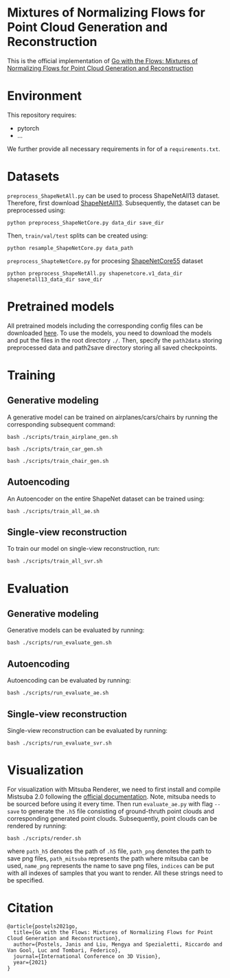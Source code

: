 # Mixtures of Normalizing Flows for Point Cloud Generation and Reconstruction
This is the official implementation of [Go with the Flows: Mixtures of Normalizing Flows for Point Cloud Generation and Reconstruction](https://arxiv.org/abs/2106.03135)

# Environment

This repository requires:

- pytorch
- ...

We further provide all necessary requirements in for of a `requirements.txt`.

# Datasets

`preprocess_ShapeNetAll.py` can be used to process ShapeNetAll13 dataset. Therefore, first download [ShapeNetAll13](https://shapenet.org/). Subsequently, the dataset can be preprocessed using:
  
```python preprocess_ShapeNetCore.py data_dir save_dir```

Then, `train/val/test` splits can be created using:
  
```python resample_ShapeNetCore.py data_path```
  
`preprocess_ShapteNetCore.py` for procesing [ShapeNetCore55](https://shapenet.org/) dataset
  
```python preprocess_ShapeNetAll.py shapenetcore.v1_data_dir shapenetall13_data_dir save_dir```


# Pretrained models

All pretrained models including the corresponding config files can be downloaded [here](https://drive.google.com/drive/folders/1fkVBVqxy2_zTevwd3WdnROPreYke-zuU?usp=sharing).
To use the models, you need to download the models and put the files in the root directory `./`.
Then, specify the `path2data` storing preprocessed data and path2save directory storing all saved
checkpoints.
  
# Training

## Generative modeling

A generative model can be trained on airplanes/cars/chairs by running the corresponding subsequent command:
 
``` 
bash ./scripts/train_airplane_gen.sh
  
bash ./scripts/train_car_gen.sh
  
bash ./scripts/train_chair_gen.sh
```

## Autoencoding

An Autoencoder on the entire ShapeNet dataset can be trained using:

```
bash ./scripts/train_all_ae.sh
```

## Single-view reconstruction

To train our model on single-view reconstruction, run:

```
bash ./scripts/train_all_svr.sh
```

# Evaluation

## Generative modeling

Generative models can be evaluated by running:
 
```
bash ./scripts/run_evaluate_gen.sh
```

## Autoencoding

Autoencoding can be evaluated by running:

```
bash ./scripts/run_evaluate_ae.sh
```

## Single-view reconstruction

Single-view reconstruction can be evaluated by running:

```
bash ./scripts/run_evaluate_svr.sh
```

# Visualization

For visualization with Mitsuba Renderer, we need to first install and compile Mistsuba 2.0 following the [official documentation](https://www.mitsuba-renderer.org/). Note, mitsuba needs to be sourced before using it every time. Then run `evaluate_ae.py` with flag `--save` to generate the `.h5` file consisting
of ground-thruth point clouds and corresponding generated point clouds. Subsequently, point clouds can be rendered by running:

```
bash ./scripts/render.sh
```
where `path_h5` denotes the path of `.h5` file, `path_png` denotes the path to save png files, `path_mitsuba` represents the path where mitsuba can be used, `name_png` represents the name to save png files, `indices` can be put with all indexes of samples that you want to render. All these strings need to be specified.

# Citation

```
@article{postels2021go,
  title={Go with the Flows: Mixtures of Normalizing Flows for Point Cloud Generation and Reconstruction},
  author={Postels, Janis and Liu, Mengya and Spezialetti, Riccardo and Van Gool, Luc and Tombari, Federico},
  journal={International Conference on 3D Vision},
  year={2021}
}
```





